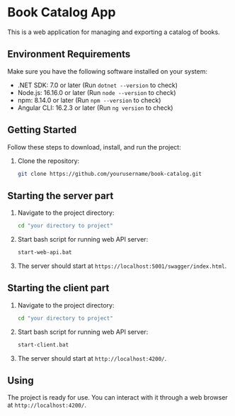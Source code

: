 # Book Catalog App

This is a web application for managing and exporting a catalog of books.

## Environment Requirements

Make sure you have the following software installed on your system:

- .NET SDK: 7.0 or later (Run `dotnet --version` to check)
- Node.js: 16.16.0 or later (Run `node --version` to check)
- npm: 8.14.0 or later (Run `npm --version` to check)
- Angular CLI: 16.2.3 or later (Run `ng version` to check)

## Getting Started

Follow these steps to download, install, and run the project:

1. Clone the repository:

   ```bash
   git clone https://github.com/yourusername/book-catalog.git

## Starting the server part

1. Navigate to the project directory:

   ```bash
   cd "your directory to project"
   
2. Start bash script for running web API server:

   ```bash
   start-web-api.bat
   
3. The server should start at `https://localhost:5001/swagger/index.html`.

## Starting the client part

1. Navigate to the project directory:

   ```bash
   cd "your directory to project"
   
2. Start bash script for running web API server:

   ```bash
   start-client.bat
   
3. The server should start at `http://localhost:4200/`.

## Using

The project is ready for use. You can interact with it through a web browser at `http://localhost:4200/`.
